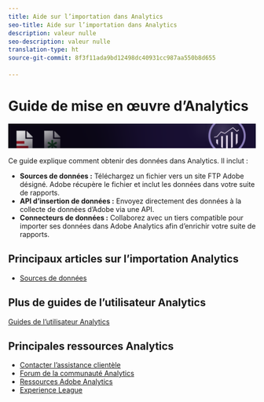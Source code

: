 ```yaml
---
title: Aide sur l’importation dans Analytics
seo-title: Aide sur l’importation dans Analytics
description: valeur nulle
seo-description: valeur nulle
translation-type: ht
source-git-commit: 8f3f11ada9bd12498dc40931cc987aa550b8d655

---
```



# Guide de mise en œuvre d’Analytics

![Bannière](../../assets/doc_banner_import.png)

Ce guide explique comment obtenir des données dans Analytics. Il inclut :

* **Sources de données :** Téléchargez un fichier vers un site FTP Adobe désigné. Adobe récupère le fichier et inclut les données dans votre suite de rapports.
* **API d’insertion de données :** Envoyez directement des données à la collecte de données d’Adobe via une API.
* **Connecteurs de données :** Collaborez avec un tiers compatible pour importer ses données dans Adobe Analytics afin d’enrichir votre suite de rapports.

## Principaux articles sur l’importation Analytics

* [Sources de données](c-data-sources/datasrc-home.md)

## Plus de guides de l’utilisateur Analytics

[Guides de l’utilisateur Analytics](/help/landing/home.md)

## Principales ressources Analytics

* [Contacter l’assistance clientèle](https://helpx.adobe.com/fr/contact/enterprise-support.ec.html)
* [Forum de la communauté Analytics](https://forums.adobe.com/community/experience-cloud/analytics-cloud/analytics)
* [Ressources Adobe Analytics](https://forums.adobe.com/message/10660755)
* [Experience League](https://experienceleague.adobe.com/?lang=fr#recommended/solutions/analytics)
